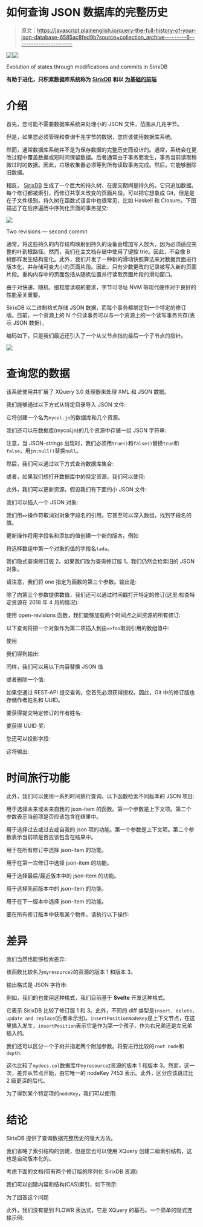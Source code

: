 # 如何查询 JSON 数据库的完整历史

> 原文：<https://javascript.plainenglish.io/query-the-full-history-of-your-json-database-6585ac8fed9b?source=collection_archive---------6----------------------->

![](img/5baa841d44a561ba2fd8182566e48147.png)![](img/f4af62ae6917e88b1b99baa73fce3a58.png)

Evolution of states through modifications and commits in SirixDB

**有助于进化，只积累数据库系统称为** [**SirixDB**](https://github.com/sirixdb/sirix) **和以** [**为基础的前端**](https://github.com/sirixdb/sirix)

# 介绍

首先，您可能不需要数据库系统来处理小的 JSON 文件，范围从几兆字节。

但是，如果您必须管理和查询千兆字节的数据，您应该使用数据库系统。

然而，通常数据库系统并不是为保存数据的完整历史而设计的。通常，系统会在更改过程中覆盖数据或短时间保留数据。后者通常由于事务而发生，事务当前读取稍微过时的数据。因此，垃圾收集器必须等到所有读取事务完成。然后，它能够删除旧数据。

相反， [SirixDB](https://sirix.io) 生成了一个巨大的持久树，在提交期间是持久的。它只追加数据。每个修订都被索引，而修订共享未改变的页面片段。可以把它想象成 Git，但是是在子文件级别。持久树在函数式语言中也很常见，比如 Haskell 和 Closure。下图描述了在后序遍历中序列化页面的事务提交:

![](img/4f1c859e1955ba0db61d91b614124b2b.png)

Two revisions — second commit

通常，将这些持久的内存结构映射到持久的设备会增加写入放大，因为必须适应完整的叶到根路径。然而，我们在主文档存储中使用了键控 trie。因此，不会像 B 树那样发生结构变化。此外，我们开发了一种新的滑动快照算法来对数据页面进行版本化，并存储可变大小的页面片段。因此，只有少数更改的记录被写入新的页面片段。重构内存中的页面包括从随机位置并行读取页面片段的滑动窗口。

由于对快速、随机、细粒度读取的要求，字节可寻址 NVM 等现代硬件对于良好的性能至关重要。

SirixDB 以二进制格式存储 JSON 数据，而每个事务都绑定到一个特定的修订版。目前，一个资源上的 N 个只读事务可以与一个资源上的一个读写事务共存(表示 JSON 数据)。

编码如下，只是我们最近还引入了一个从父节点指向最后一个子节点的指针。

![](img/7e1e9276dc7b52016f0c764d06811937.png)

# 查询您的数据

该系统使用并扩展了 XQuery 3.0 处理器来处理 XML 和 JSON 数据。

我们能够通过以下方式从特定目录导入 JSON 文件:

它将创建一个名为`mycol.jn`的数据库和几个资源。

我们还可以在数据库(mycol.jn)的几个资源中存储一组 JSON 字符串:

注意，当 JSON-strings 出现时，我们必须用`true()`和`false()`替换`true`和`false`，用`jn:null()`替换`null`。

然后，我们可以通过以下方式查询数据库集合:

或者，如果我们想打开数据库中的特定资源，我们可以使用:

此外，我们可以更新资源。假设我们有下面的小 JSON 文件:

我们可以插入一个 JSON 对象:

我们用`=>`操作符取消对对象字段名的引用。它甚至可以深入数组，找到字段名的值。

更新操作将用字段名和添加的值创建一个新的版本。例如

将选择数组中第一个对象的值的字段名`tada`。

我们隐式查询修订版 2。如果我们改为查询修订版 1，我们仍然会检索旧的 JSON 对象。

请注意，我们将 one 指定为函数的第三个参数。输出是:

除了向第三个参数提供数值，我们还可以通过时间戳打开特定的修订(这里:检查特定资源在 2018 年 4 月的情况):

使用 open-revisions 函数，我们能够加载两个时间点之间资源的所有修订:

以下查询将把一个对象作为第二项插入到由`=>foo`取消引用的数组值中:

使用

我们得到输出:

同样，我们可以用以下内容替换 JSON 值

或者删除一个值:

如果您通过 REST-API 提交查询，您首先必须获得授权。因此，Git 中的修订版也存储作者姓名和 UUID。

要获得提交特定修订的作者姓名:

要获得 UUID 奖:

您还可以投影字段:

这将输出:

# 时间旅行功能

此外，我们可以使用一系列时间旅行查询。以下函数检索不同版本的 JSON 项目:

用于选择未来或未来自我的 json-item 的函数。第一个参数是上下文项。第二个参数表示当前项是否应该包含在结果中。

用于选择过去或过去或自我的 json 项的功能。第一个参数是上下文项。第二个参数表示当前项是否应该包含在结果中。

用于在所有修订中选择 json-item 的功能。

用于在第一次修订中选择 json-item 的功能。

用于选择最后/最近版本中的 json-item 的功能。

用于选择先前版本中的 json-item 的功能。

用于在下一版本中选择 json-item 的功能。

要在所有修订版本中获取某个物件，请执行以下操作:

# 差异

我们当然也能够检索差异:

该函数比较名为`myresource2`的资源的版本 1 和版本 3。

输出格式是 JSON 字符串:

例如，我们的也使用这种格式，我们目前基于 **Svelte** 开发这种格式。

它表示 SirixDB 比较了修订版 1 和 3。此外，不同的 diff 类型是`insert, delete, update and replace`(后者未示出)。`insertPositionNodeKey`是上下文节点，在这里插入发生，`insertPosition`表示它是作为第一个孩子、作为右兄弟还是左兄弟插入的。

我们还可以区分一个子树并指定两个附加参数。将要进行比较的`root node`和`depth`:

这也比较了`mydocs.col`数据库中`myresource2`资源的版本 1 和版本 3。然而，这一次，差异从节点开始，由它唯一的 nodeKey 7453 表示。此外，区分应该跳过比 2 级更深的后代。

为了得到某个特定项的`nodeKey`，我们可以使用:

# 结论

SirixDB 提供了查询数据完整历史的强大方法。

我们省略了索引结构的创建，但是您也可以使用 XQuery 创建二级索引结构，这也是自动版本化的。

考虑下面的文档(带有两个修订版的序列化 SirixDB 资源):

我们可以创建内容和结构(CAS)索引，如下所示:

为了回答这个问题

此外，我们没有提到 FLOWR 表达式，它是 XQuery 的基石。一个简单的隐式连接示例: